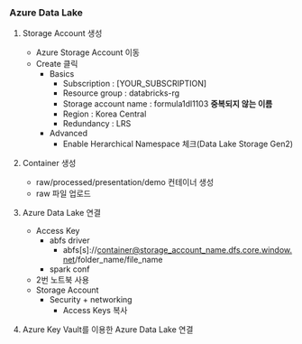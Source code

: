### Azure Data Lake

1. Storage Account 생성

    - Azure Storage Account 이동
    - Create 클릭
        - Basics
            - Subscription : [YOUR_SUBSCRIPTION]
            - Resource group : databricks-rg
            - Storage account name : formula1dl1103 **중복되지 않는 이름**
            - Region : Korea Central
            - Redundancy : LRS
        - Advanced 
            - Enable Herarchical Namespace 체크(Data Lake Storage Gen2)
            
2. Container 생성

    - raw/processed/presentation/demo 컨테이너 생성
    - raw 파일 업로드

3. Azure Data Lake 연결

    - Access Key 
        - abfs driver
            - abfs[s]://container@storage_account_name.dfs.core.window.net/folder_name/file_name
        - spark conf
    - 2번 노트북 사용
    - Storage Account
        - Security + networking
            - Access Keys 복사

4. Azure Key Vault를 이용한 Azure Data Lake 연결

